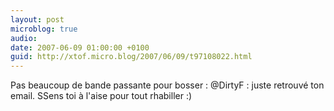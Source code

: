 ```yaml
---
layout: post
microblog: true
audio: 
date: 2007-06-09 01:00:00 +0100
guid: http://xtof.micro.blog/2007/06/09/t97108022.html
---
```

Pas beaucoup de bande passante pour bosser : @DirtyF : juste retrouvé ton email. SSens toi à l'aise pour tout rhabiller :)
